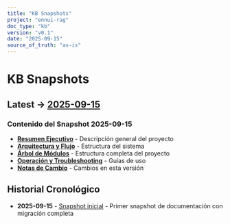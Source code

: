 ```yaml
---
title: "KB Snapshots"
project: "ennui-rag"
doc_type: "kb"
version: "v0.1"
date: "2025-09-15"
source_of_truth: "as-is"
---
```


# KB Snapshots

## Latest → [2025-09-15](snapshots/2025-09-15/)

### Contenido del Snapshot 2025-09-15

- **[Resumen Ejecutivo](snapshots/2025-09-15/resumen-ejecutivo.md)** - Descripción general del proyecto
- **[Arquitectura y Flujo](snapshots/2025-09-15/arquitectura-flujo.md)** - Estructura del sistema
- **[Árbol de Módulos](snapshots/2025-09-15/arbol-modulos.md)** - Estructura completa del proyecto
- **[Operación y Troubleshooting](snapshots/2025-09-15/operacion-troubleshooting.md)** - Guías de uso
- **[Notas de Cambio](snapshots/2025-09-15/notas-cambio.md)** - Cambios en esta versión

## Historial Cronológico

- **2025-09-15** - [Snapshot inicial](snapshots/2025-09-15/) - Primer snapshot de documentación con migración completa
